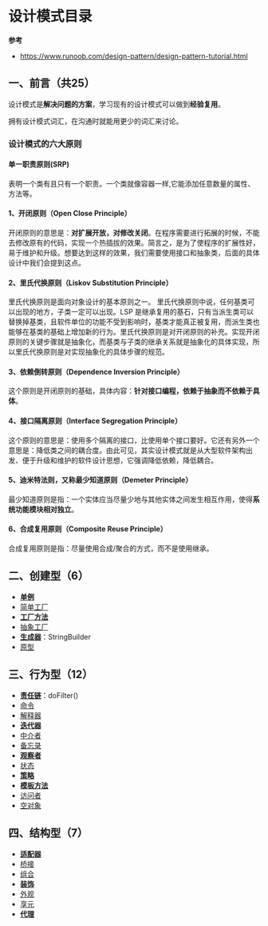 # 设计模式目录

**参考**

- https://www.runoob.com/design-pattern/design-pattern-tutorial.html

## 一、前言（共25）

设计模式是**解决问题的方案**，学习现有的设计模式可以做到**经验复用**。

拥有设计模式词汇，在沟通时就能用更少的词汇来讨论。

### 设计模式的六大原则

#### 单一职责原则(SRP)

表明一个类有且只有一个职责。一个类就像容器一样,它能添加任意数量的属性、方法等。

#### 1、开闭原则（Open Close Principle）

开闭原则的意思是：**对扩展开放，对修改关闭**。在程序需要进行拓展的时候，不能去修改原有的代码，实现一个热插拔的效果。简言之，是为了使程序的扩展性好，易于维护和升级。想要达到这样的效果，我们需要使用接口和抽象类，后面的具体设计中我们会提到这点。

#### 2、里氏代换原则（Liskov Substitution Principle）

里氏代换原则是面向对象设计的基本原则之一。 里氏代换原则中说，任何基类可以出现的地方，子类一定可以出现。LSP 是继承复用的基石，只有当派生类可以替换掉基类，且软件单位的功能不受到影响时，基类才能真正被复用，而派生类也能够在基类的基础上增加新的行为。里氏代换原则是对开闭原则的补充。实现开闭原则的关键步骤就是抽象化，而基类与子类的继承关系就是抽象化的具体实现，所以里氏代换原则是对实现抽象化的具体步骤的规范。

#### 3、依赖倒转原则（Dependence Inversion Principle）

这个原则是开闭原则的基础，具体内容：**针对接口编程，依赖于抽象而不依赖于具体**。

#### 4、接口隔离原则（Interface Segregation Principle）

这个原则的意思是：使用多个隔离的接口，比使用单个接口要好。它还有另外一个意思是：降低类之间的耦合度。由此可见，其实设计模式就是从大型软件架构出发、便于升级和维护的软件设计思想，它强调降低依赖，降低耦合。

#### 5、迪米特法则，又称最少知道原则（Demeter Principle）

最少知道原则是指：一个实体应当尽量少地与其他实体之间发生相互作用，使得**系统功能模块相对独立**。

#### 6、合成复用原则（Composite Reuse Principle）

合成复用原则是指：尽量使用合成/聚合的方式，而不是使用继承。

## 二、创建型（6）

- **[单例](单例.md)**
- [简单工厂](简单工厂.md)
- **[工厂方法](工厂方法.md)**
- [抽象工厂](抽象工厂.md)
- **[生成器](生成器.md)**：StringBuilder
- [原型](原型.md)

## 三、行为型（12）

- **[责任链](责任链.md)**：doFilter()
- [命令](命令.md)
- [解释器](解释器.md)
- **[迭代器](迭代器.md)**
- [中介者](中介者.md)
- [备忘录](备忘录.md)
- **[观察者](观察者.md)**
- [状态](状态.md)
- **[策略](策略.md)**
- **[模板方法](模板方法.md)**
- [访问者](访问者.md)
- [空对象](空对象.md)

## 四、结构型（7）

- **[适配器](适配器.md)**
- [桥接](桥接.md)
- [组合](组合.md)
- **[装饰](装饰.md)**
- [外观](外观.md)
- [享元](享元.md)
- **[代理](代理.md)**


